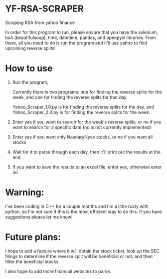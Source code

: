 # YF-RSA-SCRAPER
Scraping RSA from yahoo finance

In order for this program to run, please ensure that you have the selenium, bs4 (beautifulsoup), time, datetime, pandas, and openpyxl libraries.
From there, all you need to do is run the program and it'll use yahoo to find upcoming reverse splits!

# How to use
1. Run the program,

    Currently there is two programs: one for finding the reverse splits for the week, and one for finding the reverse splits for that day. 

    Yahoo_Scraper_1.0.py is for finding the reverse splits for the day, and Yahoo_Scraper_2.0.py is for finding the reverse splits for the week.

2. Enter yes if you want to search for the week's reverse splits, or no if you want to search for a specific date (no is not currently implemented)
3. Enter yes if you want only Nasdaq/Nyse stocks, or no if you want all stocks 
4. Wait for it to parse through each day, then it'll print out the results at the end
5. If you want to save the results to an excel file, enter yes, otherwise enter no

# Warning:

I've been coding in C++ for a couple months and I'm a little rusty with python, so I'm not sure if this is the most efficient way to do this. If you have suggestions please let me know!

# Future plans:

I hope to add a feature where it will obtain the stock ticker, look up the SEC filings to determine if the reverse split will be beneficial or not, and then filter the beneficial stocks. 

I also hope to add more financial websites to parse.
